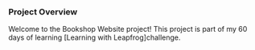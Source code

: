### Project Overview

Welcome to the Bookshop Website project! This project is part of my 60 days of learning [Learning with Leapfrog]challenge.
